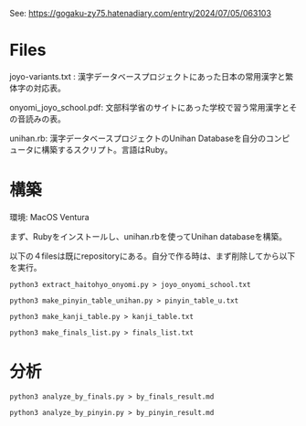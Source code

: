 See:
https://gogaku-zy75.hatenadiary.com/entry/2024/07/05/063103

# Files

joyo-variants.txt : 漢字データベースプロジェクトにあった日本の常用漢字と繁体字の対応表。  

onyomi_joyo_school.pdf: 文部科学省のサイトにあった学校で習う常用漢字とその音読みの表。

unihan.rb: 漢字データベースプロジェクトのUnihan Databaseを自分のコンピュータに構築するスクリプト。言語はRuby。 

# 構築

環境: MacOS Ventura

まず、Rubyをインストールし、unihan.rbを使ってUnihan databaseを構築。

以下の４filesは既にrepositoryにある。自分で作る時は、まず削除してから以下を実行。
```
python3 extract_haitohyo_onyomi.py > joyo_onyomi_school.txt

python3 make_pinyin_table_unihan.py > pinyin_table_u.txt

python3 make_kanji_table.py > kanji_table.txt

python3 make_finals_list.py > finals_list.txt

```

# 分析

```
python3 analyze_by_finals.py > by_finals_result.md
```

```
python3 analyze_by_pinyin.py > by_pinyin_result.md

```
